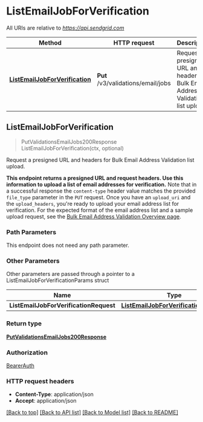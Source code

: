 # ListEmailJobForVerification

All URIs are relative to *https://api.sendgrid.com*

Method | HTTP request | Description
------------- | ------------- | -------------
[**ListEmailJobForVerification**](ListEmailJobForVerification.md#ListEmailJobForVerification) | **Put** /v3/validations/email/jobs | Request a presigned URL and headers for Bulk Email Address Validation list upload.



## ListEmailJobForVerification

> PutValidationsEmailJobs200Response ListEmailJobForVerification(ctx, optional)

Request a presigned URL and headers for Bulk Email Address Validation list upload.

**This endpoint returns a presigned URL and request headers. Use this information to upload a list of email addresses for verification.**  Note that in a successful response the `content-type` header value matches the provided `file_type` parameter in the `PUT` request.  Once you have an `upload_uri` and the `upload_headers`, you're ready to upload your email address list for verification. For the expected format of the email address list and a sample upload request, see the [Bulk Email Address Validation Overview page](https://www.twilio.com/docs/sendgrid/ui/managing-contacts/email-address-validation/bulk-email-address-validation-overview). 

### Path Parameters

This endpoint does not need any path parameter.

### Other Parameters

Other parameters are passed through a pointer to a ListEmailJobForVerificationParams struct


Name | Type | Description
------------- | ------------- | -------------
**ListEmailJobForVerificationRequest** | [**ListEmailJobForVerificationRequest**](ListEmailJobForVerificationRequest.md) | 

### Return type

[**PutValidationsEmailJobs200Response**](PutValidationsEmailJobs200Response.md)

### Authorization

[BearerAuth](../README.md#BearerAuth)

### HTTP request headers

- **Content-Type**: application/json
- **Accept**: application/json

[[Back to top]](#) [[Back to API list]](../README.md#documentation-for-api-endpoints)
[[Back to Model list]](../README.md#documentation-for-models)
[[Back to README]](../README.md)


